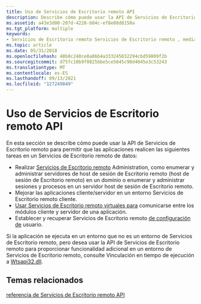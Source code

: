```yaml
---
title: Uso de Servicios de Escritorio remoto API
description: Describe cómo puede usar la API de Servicios de Escritorio remoto para permitir que las aplicaciones realicen tareas en un Servicios de Escritorio remoto trabajo.
ms.assetid: a43e3d00-207d-4228-b04c-ef8e08d8150a
ms.tgt_platform: multiple
keywords:
- Servicios de Escritorio remoto Servicios de Escritorio remoto , mediante la API
ms.topic: article
ms.date: 05/31/2018
ms.openlocfilehash: 48b8c240ce8a86b4a333245032294cbd59809f2b
ms.sourcegitcommit: d75fc10b9f0825bbe5ce5045c90d4045e3c53243
ms.translationtype: MT
ms.contentlocale: es-ES
ms.lasthandoff: 09/13/2021
ms.locfileid: "127249849"
---
```

# <a name="using-the-remote-desktop-services-api"></a>Uso de Servicios de Escritorio remoto API

En esta sección se describe cómo puede usar la API de Servicios de Escritorio remoto para permitir que las aplicaciones realicen las siguientes tareas en un Servicios de Escritorio remoto de datos:

-   Realizar [Servicios de Escritorio remoto](terminal-services-administration.md) Administration, como enumerar y administrar servidores de host de sesión de Escritorio remoto (host de sesión de Escritorio remoto) en un dominio o enumerar y administrar sesiones y procesos en un servidor host de sesión de Escritorio remoto.
-   Mejorar las aplicaciones cliente/servidor en un entorno Servicios de Escritorio remoto cliente.
-   [Usar Servicios de Escritorio remoto virtuales para](using-terminal-services-virtual-channels.md) comunicarse entre los módulos cliente y servidor de una aplicación.
-   Establecer y recuperar Servicios de Escritorio remoto [de configuración de](terminal-services-user-configuration.md) usuario.

Si la aplicación se ejecuta en un entorno que no es un entorno de Servicios de Escritorio remoto, pero desea usar la API de Servicios de Escritorio remoto para proporcionar funcionalidad adicional en un entorno de Servicios de Escritorio remoto, consulte Vinculación en tiempo de ejecución a [Wtsapi32.dll](run-time-linking-to-wtsapi32-dll.md).

## <a name="related-topics"></a>Temas relacionados

<dl> <dt>

[referencia de Servicios de Escritorio remoto API](terminal-services-api-reference.md)
</dt> </dl>

 

 




